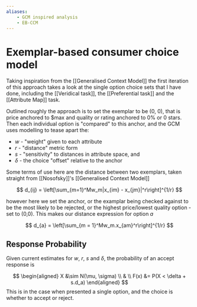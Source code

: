 ```yaml
---
aliases:
    - GCM inspired analysis
    - EB-CCM
---
```


# Exemplar-based consumer choice model

Taking inspiration from the [[Generalised Context Model]]  the first iteration of this approach takes a look at the single option choice sets that I have done, including the [[Veridical task]], the [[Preferential task]] and the [[Attribute Map]] task.

Outlined roughly the approach is to set the exemplar to be (0, 0), that is price anchored to $max and quality or rating anchored to 0% or 0 stars. Then each individual option is "compared" to this anchor, and the GCM uses modelling to tease apart the:
* $w$ -  "weight" given to each attribute
* $r$ - "distance" metric form
* $s$ - "sensitivity" to distances in attribute space, and
* $\delta$ - the choice "offset" relative to the anchor

Some terms of use here are the distance between two exemplars, taken straight from [[Nosofsky]]'s [[Generalised Context Model]]

$$
d_{ij} = \left[\sum_{m=1}^Mw_m|x_{im} - x_{jm}|^r\right]^{1/r}
$$

however here we set the anchor, or the examplar being checked against to be the most likely to be rejected, or the highest price/lowest quality option - set to (0,0). This makes our distance expression for option $a$

$$
d_{a} = \left[\sum_{m = 1}^Mw_m.x_{am}^r\right]^{1/r}
$$

## Response Probability

Given current estimates for $w$, $r$, $s$ and $\delta$, the probability of an accept response is

$$
\begin{aligned}
X &\sim N(\mu, \sigma) \\
& \\
F(x) &= P(X < \delta + s.d_a)
\end{aligned}
$$
This is in the case when presented a single option, and the choice is whether to accept or reject.


